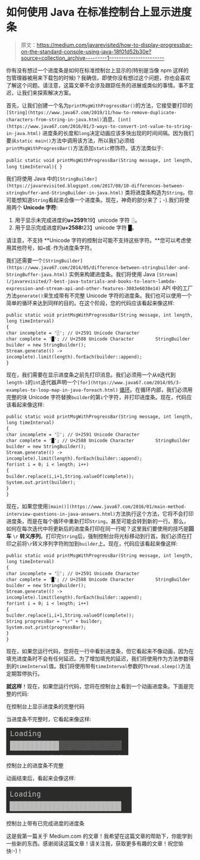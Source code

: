 # 如何使用 Java 在标准控制台上显示进度条

> 原文：<https://medium.com/javarevisited/how-to-display-progressbar-on-the-standard-console-using-java-18f01d52b30e?source=collection_archive---------1----------------------->

你有没有想过一个进度条是如何在标准控制台上显示的(特别是当像 npm 这样的包管理器被用来下载包的时候)？我确信，即使你没有想过这个问题，你也会喜欢了解这个问题。请注意，这篇文章不会涉及跟踪任务的进展或类似的事情。事不宜迟，让我们来探索解决方案。

首先，让我们创建一个名为`printMsgWithProgressBar()`的方法，它接受要打印的`[String](https://www.java67.com/2019/11/how-to-remove-duplicate-characters-from-string-in-java.html)`消息、`[int](https://www.java67.com/2016/01/3-ways-to-convert-int-value-to-string-in-java.html)` [](https://www.java67.com/2016/01/3-ways-to-convert-int-value-to-string-in-java.html)进度条的长度和`long`决定动画应该多快出现的时间间隔。因为我们要从`static main()`方法中调用该方法，所以我们必须给`printMsgWithProgressBar()`方法添加`static`修饰符。该方法类似于:

`public static void printMsgWithProgressBar(String message, int length, long timeInterval){ }`

我们将使用 Java 中的`[StringBuilder](https://javarevisited.blogspot.com/2017/08/10-differences-between-stringbuffer-and-StringBuilder-in-java.html)` [](https://javarevisited.blogspot.com/2017/08/10-differences-between-stringbuffer-and-StringBuilder-in-java.html)类将进度条构造为`String`。你可能想知道`String`看起来会像一个进度条。现在，神奇的部分来了；-).我们将使用两个 **Unicode 字符:**

1.  用于显示未完成进度的**u+2591**t19】unicode 字符 ░。
2.  用于显示完成进度的**u+2588**t23】unicode 字符 █。

请注意，不支持 **Unicode 字符的控制台可能不支持这些字符。**您可以考虑使用其他符号，如`=`或`-`作为进度条字符。

我们还需要一个`[StringBuilder](https://www.java67.com/2014/05/difference-between-stringbuilder-and-StringBuffer-java.html)` [](https://www.java67.com/2014/05/difference-between-stringbuilder-and-StringBuffer-java.html)实例来构建进度条。我们将使用 Java `[Stream](/javarevisited/7-best-java-tutorials-and-books-to-learn-lambda-expression-and-stream-api-and-other-features-3083e6038e14)` [](/javarevisited/7-best-java-tutorials-and-books-to-learn-lambda-expression-and-stream-api-and-other-features-3083e6038e14)API 中的工厂方法`generate()`来生成带有不完整 Unicode 字符的进度条。我们也可以使用一个简单的循环来达到同样的目的。在这个阶段，您的代码应该看起来像这样:

```
public static void printMsgWithProgressBar(String message, int length, long timeInterval)    
{        
char incomplete = '░'; // U+2591 Unicode Character        
char complete = '█'; // U+2588 Unicode Character        StringBuilder builder = new StringBuilder();
Stream.generate(() -> incomplete).limit(length).forEach(builder::append);
}
```

现在，我们需要在显示进度条之前先打印消息。我们必须用一个从`0`迭代到`length-1`的`int`迭代器声明一个`[for](https://www.java67.com/2014/05/3-examples-to-loop-map-in-java-foreach.html)` [循环](https://www.java67.com/2014/05/3-examples-to-loop-map-in-java-foreach.html)。在循环内部，我们必须用完整的块 Unicode 字符替换`builder`的第`i`个字符，并打印进度条。现在，代码应该看起来像这样:

```
public static void printMsgWithProgressBar(String message, int length, long timeInterval)    
{        
char incomplete = '░'; // U+2591 Unicode Character        
char complete = '█'; // U+2588 Unicode Character        StringBuilder builder = new StringBuilder();
Stream.generate(() -> incomplete).limit(length).forEach(builder::append);
for(int i = 0; i < length; i++)        
{            
builder.replace(i,i+1,String.valueOf(complete));
System.out.print(builder);
}
}
```

现在，如果您使用`[main()](https://www.java67.com/2016/01/main-method-interview-questions-in-java-answers.html)`方法执行这个方法，它将不会打印进度条，而是在每个循环中重新打印`String`，甚至可能会转到新的一行。那么，如何在每次迭代中将更新后的进度条打印在同一行呢？这里我们要使用的技巧是**回车** `\r` **转义序列**。打印完`String`后，强制控制台将光标移动到行首。我们必须在打印之前将`\r`转义序列字符附加到`builder`上。现在，代码应该看起来像这样:

```
public static void printMsgWithProgressBar(String message, int length, long timeInterval)    
{        
char incomplete = '░'; // U+2591 Unicode Character        
char complete = '█'; // U+2588 Unicode Character        StringBuilder builder = new StringBuilder();
Stream.generate(() -> incomplete).limit(length).forEach(builder::append);
for(int i = 0; i < length; i++)        
{            
builder.replace(i,i+1,String.valueOf(complete));
String progressBar = "\r" + builder;
System.out.print(progressBar);
}
}
```

现在，如果您运行代码，您将在一行中看到进度条，但它看起来不像动画，因为在填充进度条时不会有任何延迟。为了增加填充的延迟，我们将使用作为方法参数得到的`timeInterval`值。我们将使用带有`timeInterval`参数的`Thread.sleep()`方法定期暂停执行。

**就这样**！现在，如果您运行代码，您将在控制台上看到一个动画进度条。下面是完整的代码:

在控制台上显示进度条的完整代码

当进度条不完整时，它看起来像这样:

![](img/0cf367c7398995381a73b8d17c4a6f45.png)

控制台上的进度条不完整

动画结束后，看起来会像这样:

![](img/f22bca61c67eb4b78bba4ae535fad2ea.png)

控制台上带有已完成进度的进度条

这是我第一篇关于 Medium.com 的文章！我希望在这篇文章的帮助下，你能学到一些新的东西。感谢阅读这篇文章！请关注我，获取更多有趣的文章！祝您愉快:-)！